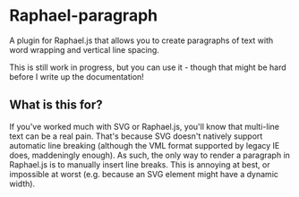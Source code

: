 Raphael-paragraph
=================

A plugin for Raphael.js that allows you to create paragraphs of text with word wrapping and vertical line spacing.

This is still work in progress, but you can use it - though that might be hard before I write up the documentation!


What is this for?
-----------------

If you've worked much with SVG or Raphael.js, you'll know that multi-line text can be a real pain. That's because SVG doesn't natively support automatic line breaking (although the VML format supported by legacy IE does, maddeningly enough). As such, the only way to render a paragraph in Raphael.js is to manually insert line breaks. This is annoying at best, or impossible at worst (e.g. because an SVG element might have a dynamic width).